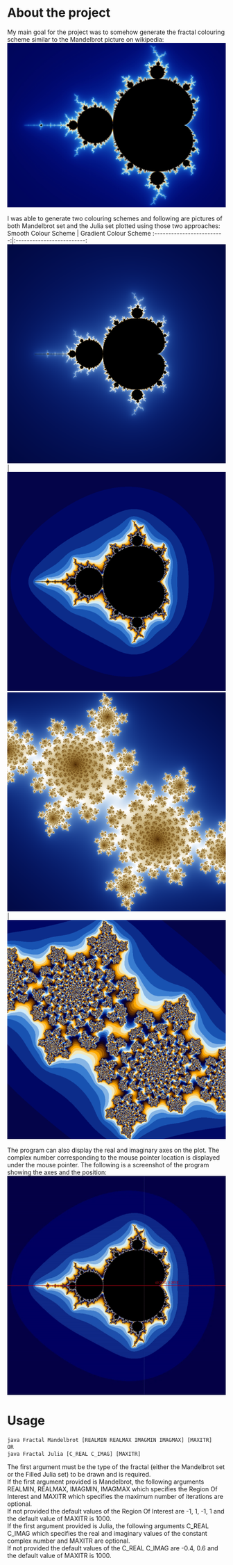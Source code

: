 # About the project

My main goal for the project was to somehow generate the fractal colouring scheme similar to the Mandelbrot picture on wikipedia:
![Picture of the Mandelbrot set found on Wikipedia](https://github.com/sathiiii/Fractals-Generator/blob/main/Mandelbrot_Wikipedia.jpg)

I was able to generate two colouring schemes and following are pictures of both Mandelbrot set and the Julia set plotted using those two approaches:
Smooth Colour Scheme          |  Gradient Colour Scheme
:-------------------------:|:-------------------------:
![Mandelbrot Set using the smooth colour scheme](mandelbrot_1.png)  |  ![Mandelbrot Set using the gradient colour scheme](mandelbrot_2.png)
![Julia set using the smooth colour scheme](julia_1.png)  |  ![Julia set using the gradient colour scheme](julia_2.png)

The program can also display the real and imaginary axes on the plot. The complex number corresponding to the mouse pointer location is displayed under the mouse pointer. The following is a screenshot of the program showing the axes and the position:\
![](screenshot.gif)

# Usage

```
java Fractal Mandelbrot [REALMIN REALMAX IMAGMIN IMAGMAX] [MAXITR]
OR
java Fractal Julia [C_REAL C_IMAG] [MAXITR]
```

The first argument must be the type of the fractal (either the Mandelbrot set or the Filled Julia set) to be drawn and is required.\
If the first argument provided is Mandelbrot, the following arguments REALMIN, REALMAX, IMAGMIN, IMAGMAX which specifies the Region Of Interest and MAXITR which specifies the maximum number of iterations are optional.\
If not provided the default values of the Region Of Interest are -1, 1, -1, 1 and the default value of MAXITR is 1000.\
If the first argument provided is Julia, the following arguments C_REAL C_IMAG which specifies the real and imaginary values of the constant complex number and MAXITR are optional.\
If not provided the default values of the C_REAL C_IMAG are -0.4, 0.6 and the default value of MAXITR is 1000.
